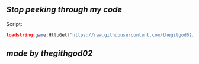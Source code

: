 ## _Stop peeking through my code_

Script:
~~~lua
loadstring(game:HttpGet("https://raw.githubusercontent.com/thegitgod02/script1/refs/heads/main/MENNYHOU"))()

~~~
## _made by thegithgod02_
